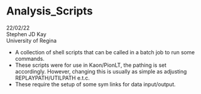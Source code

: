 # Analysis_Scripts

22/02/22  
Stephen JD Kay  
University of Regina  

- A collection of shell scripts that can be called in a batch job to run some commands.
- These scripts were for use in Kaon/PionLT, the pathing is set accordingly. However, changing this is usually as simple as adjusting REPLAYPATH/UTILPATH e.t.c.
- These require the setup of some sym links for data input/output.